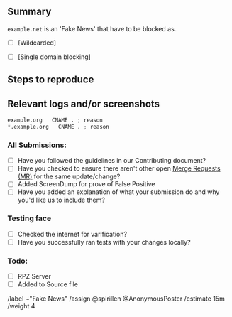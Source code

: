 ## Summary

<!-- Summarize the reason encountered concisely, and keep any domains in 
`back ticks` -->

`example.net` is an 'Fake News' that have to be blocked as..

- [ ] [Wildcarded]<!-- source/fake-news/wildcard.list -->
- [ ] [Single domain blocking]<!-- source/fake-news/domains.list -->


## Steps to reproduce

<!-- How one can reproduce the issue - this is very important -->



## Relevant logs and/or screenshots

<!-- Paste any relevant logs - please use code blocks (```) to format 
console output, logs, and code as it's very hard to read otherwise. -->


```python
example.org   CNAME . ; reason
*.example.org   CNAME . ; reason
```

### All Submissions:
- [ ] Have you followed the guidelines in our Contributing document?
- [ ] Have you checked to ensure there aren't other open [Merge Requests (MR)](../../merge_requests) for the same update/change?
- [ ] Added ScreenDump for prove of False Positive
- [ ] Have you added an explanation of what your submission do and why you'd like us to include them?

### Testing face
- [ ] Checked the internet for varification?
- [ ] Have you successfully ran tests with your changes locally?

### Todo:
- [ ] RPZ Server
- [ ] Added to Source file

/label ~"Fake News" 
/assign @spirillen @AnonymousPoster
/estimate 15m
/weight 4

